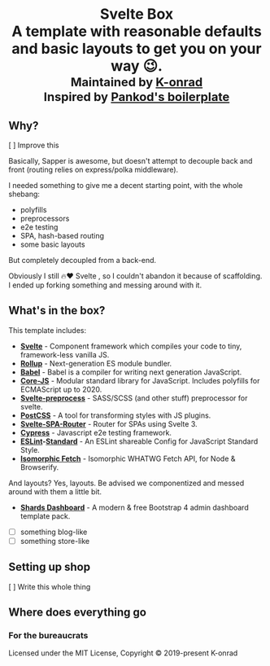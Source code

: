 <h1 align="center">Svelte Box</div>

<!--<div align="center">
<!-- CodeClimate
<a href="https://codeclimate.com/github/pankod/svelte-boilerplate/maintainability">
<img src="https://api.codeclimate.com/v1/badges/2c6982d3ad672a07f7ae/maintainability" />
</a>
<-- TestCoverage --
<a href="https://codeclimate.com/github/pankod/svelte-boilerplate/test_coverage"><img src="https://api.codeclimate.com/v1/badges/2c6982d3ad672a07f7ae/test_coverage" /></a>
<-- Build Status --
<a href="https://travis-ci.org/pankod/svelte-boilerplate">
<img src="https://travis-ci.org/pankod/svelte-boilerplate.svg?branch=master" alt="Build Status" />
</a>
<-- Dependency Status --
<a href="https://david-dm.org/pankod/svelte-boilerplate">
<img src="https://david-dm.org/pankod/svelte-boilerplate.svg" alt="Dependency Status" />
</a>
<-- devDependency Status --
<a href="https://david-dm.org/pankod/svelte-boilerplate#info=devDependencies">
<img src="https://david-dm.org/pankod/svelte-boilerplate/dev-status.svg" alt="devDependency Status" />
</a>
</div>
-->

<div align="center">
  A template with reasonable defaults and basic layouts to get you on your way 😉.
  <br />
  <sub>Maintained by <a href="https://github.com/k-onrad/">K-onrad</a></sub>
  <br />
  <sub>Inspired by <a href="https://github.com/pankod/svelte-boilerplate">Pankod's boilerplate</a></sub>
</div>

## Why?

[  ] Improve this

Basically, Sapper is awesome, but doesn't attempt to decouple back and front (routing relies on express/polka middleware).

I needed something to give me a decent starting point, with the whole shebang:
* polyfills 
* preprocessors 
* e2e testing 
* SPA, hash-based routing 
* some basic layouts

But completely decoupled from a back-end.

Obviously I still 🔥❤️️ Svelte , so I couldn't abandon it because of scaffolding. I ended up forking something and messing around with it.

## What's in the box?

This template includes:
* **[Svelte](https://svelte.dev/)** - Component framework which compiles your code to tiny, framework-less vanilla JS.
* **[Rollup](https://rollupjs.org/guide/en/)** - Next-generation ES module bundler.
* **[Babel](https://babeljs.io/)** -  Babel is a compiler for writing next generation JavaScript.
* **[Core-JS](https://github.com/zloirock/core-js)** - Modular standard library for JavaScript. Includes polyfills for ECMAScript up to 2020.
* **[Svelte-preprocess](https://github.com/kaisermann/svelte-preprocess)** - SASS/SCSS (and other stuff) preprocessor for svelte.
* **[PostCSS](https://postcss.org/)** - A tool for transforming styles with JS plugins.
* **[Svelte-SPA-Router](https://github.com/ItalyPaleAle/svelte-spa-router)** - Router for SPAs using Svelte 3.
* **[Cypress](https://www.cypress.io/)** - Javascript e2e testing framework.
* **[ESLint](https://eslint.org/)-[Standard](https://standardjs.com/)** - An ESLint shareable Config for JavaScript Standard Style.
* **[Isomorphic Fetch](https://github.com/matthew-andrews/isomorphic-fetch)** - Isomorphic WHATWG Fetch API, for Node & Browserify.

And layouts? Yes, layouts. Be advised we componentized and messed around with them a little bit.
* **[Shards Dashboard](https://github.com/designrevision/shards-dashboard)** - A modern & free Bootstrap 4 admin dashboard template pack.
* [  ] something blog-like
* [  ] something store-like

## Setting up shop

[  ] Write this whole thing


## Where does everything go

### For the bureaucrats

Licensed under the MIT License, Copyright © 2019-present K-onrad
